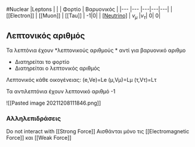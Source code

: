 #Nuclear 
|Leptons | | | Φορτίο | Βαρυονικός | 
|--- |--- |---|---|---|
| [[Electron]] | [[Muon]] | [[Tau]] | -1|0|
| [[Neutrino]]($v_e$) | $v_\mu$ |$v_\tau$| 0| 0|

## Λεπτονικός αριθμός
Τα λεπτόνια έχουν *λεπτονικούς αριθμούς * αντί για βαρυονικό αριθμο

- Διατηρείται το φορτίο
- Διατηρείται ο λεπτονικός αριθμός 

Λεπτονικός κάθε οικογένειας:
(e,Ve)=Le
(μ,Vμ)=Lμ
(τ,Vτ)=Lτ

Τα αντιλεπτόνια έχουν λεπτονικό αριθμό -1

![[Pasted image 20211208111846.png]]
### Αλληλεπιδράσεις
Do not interact with [[Strong Force]]
Αισθάνται μόνο τις [[Electromagnetic Force]] και [[Weak Force]]
